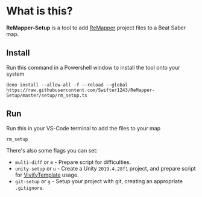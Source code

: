 # What is this?

**ReMapper-Setup** is a tool to add [ReMapper](https://github.com/Swifter1243/ReMapper) project files to a Beat Saber map.

## Install

Run this command in a Powershell window to install the tool onto your system
```
deno install --allow-all -f --reload --global https://raw.githubusercontent.com/Swifter1243/ReMapper-Setup/master/setup/rm_setup.ts
```

## Run

Run this in your VS-Code terminal to add the files to your map
```
rm_setup
```

There's also some flags you can set:
- `multi-diff` or `m` - Prepare script for difficulties.
- `unity-setup` or `u` - Create a Unity `2019.4.28f1` project, and prepare script for [VivifyTemplate](https://github.com/Swifter1243/VivifyTemplate) usage.
- `git-setup` or `g` - Setup your project with git, creating an appropriate `.gitignore`.
